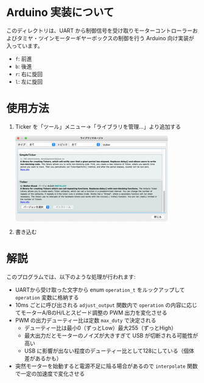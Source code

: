 # Arduino 実装について

このディレクトリは、UART から制御信号を受け取りモーターコントローラーおよびタミヤ・ツインモーターギヤーボックスの制御を行う Arduino 向け実装が入っています。

 - `f`: 前進
 - `b`: 後進
 - `r`: 右に旋回
 - `l`: 左に旋回


# 使用方法

1. Ticker を「ツール」メニュー→「ライブラリを管理…」より追加する

    <img src="./ticker.png" width="400px">

2. 書き込む


# 解説

このプログラムでは、以下のような処理が行われます:

 - UARTから受け取った文字から enum `operation_t` をルックアップして `operation` 変数に格納する
 - 10ms ごとに呼び出される `adjust_output` 関数内で `operation` の内容に応じてモーターA/BのH/Lとスピード調整の PWM 出力を変化させる
 - PWM の出力デューティー比は定数 `max_duty` で決定される
   - デューティー比は最小0（ずっとLow）最大255（ずっとHigh）
   - 最大出力だとモーターのノイズが大きすぎて USB が切断される可能性が高い
   - USB に影響が出ない程度のデューティー比として128にしている（個体差があるかも）
 - 突然モーターを始動すると電源不足に陥る場合があるので `interpolate` 関数で一定の加速度で変化させる

